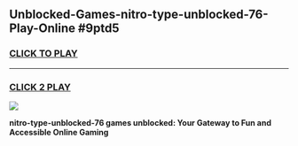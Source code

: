 
## Unblocked-Games-nitro-type-unblocked-76-Play-Online #9ptd5
<h3>
<a href="https://news.freeplayer.one?title=nitro-type-unblocked-76&ref=3">CLICK TO PLAY</a></h3>
<hr>

<h3>
<a href="https://news.freeplayer.one?title=nitro-type-unblocked-76&ref=3">CLICK 2 PLAY</a>
  
</h3>

<a href="https://news.freeplayer.one?title=nitro-type-unblocked-76&ref=3"><img src="https://clearcache.store/games.png"></a>


**nitro-type-unblocked-76 games unblocked: Your Gateway to Fun and Accessible Online Gaming**
